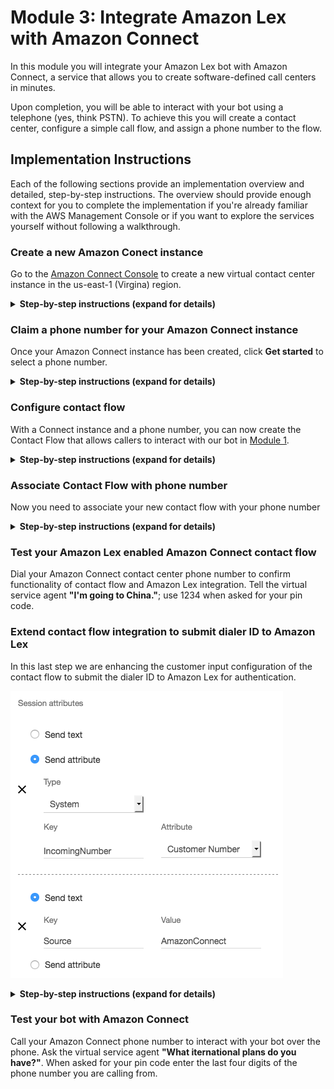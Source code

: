 # Module 3: Integrate Amazon Lex with Amazon Connect
In this module you will integrate your Amazon Lex bot with Amazon Connect, a service that allows you to create software-defined call centers in minutes.

Upon completion, you will be able to interact with your bot using a telephone (yes, think PSTN).
To achieve this you will create a contact center, configure a simple call flow, and assign a phone number to the flow. 

## Implementation Instructions

Each of the following sections provide an implementation overview and detailed, step-by-step instructions. The overview should provide enough context for you to complete the implementation if you're already familiar with the AWS Management Console or if you want to explore the services yourself without following a walkthrough.

### Create a new Amazon Conect instance
Go to the [Amazon Connect Console](https://console.aws.amazon.com/connect/home?region=us-east-1) to create a new virtual contact center instance in the us-east-1 (Virgina) region.

<details>
<summary><strong>Step-by-step instructions (expand for details)</strong></summary><p>

1. From the AWS Management Console, choose **Services** then select **Amazon Connect** under Contact Center and then **Get started**

1. In **Step 1: Identity management**, select **Store users within Amazon Connect** and provide a domain name (e.g. `{FirstName}` to complete the **Access URL** and click **Next step**
	
	> The domain name used in your contact center URL needs to be globally unique and cannot be changed.
	Alternatively, Amazon Connect can use an existing [AWS Directory Services](https://aws.amazon.com/directoryservice) directory.   
		
1. In **Step 2: Administrator**, **Skip this** and continue with **Next step**

1. In **Step 3: Telephony options**, select **I want to handle incoming calls with Amazon Connect** and **I want to make outbound calls with Amazon Connect**

1. In **Step 4: Data storage**, accept the defaults

1. In **Step 5: Review and create**, review your settings and then select **Create Instance**
</p></details>

### Claim a phone number for your Amazon Connect instance
Once your Amazon Connect instance has been created, click **Get started** to select a phone number. 
<details>
<summary><strong>Step-by-step instructions (expand for details)</strong></summary><p>

1. Select **Get started** to open the Amazon Connect Contact Center Manager (CCM) welcome screen

1. Select **Let's go** to claim a phone number

1. Select **United States +1**, **Direct Dial**, and choose a phone number from the numbers provided

1. Dial the phone number you selected in step 3 from another phone (e.g. your mobile phone) and choose **1** from the voice menu to connect with an agent; you can then use the Amazon Connect Contact Control Panel to accept the call
	> It may take a few minutes before the claimed phone number is active.

1. Choose **Continue** to get to the Amazon Connect Contact Center Manager App (CCM); poke around a bit to see what's available
	> If you accepted a call, it should show up under the Contact search option.
</p></details>

### Configure contact flow
With a Connect instance and a phone number, you can now create the Contact Flow that allows callers to interact with our bot in [Module  1](../01_LexBotInformational).

<details>
<summary><strong>Step-by-step instructions (expand for details)</strong></summary><p>

1. In the Amazon Connect Console, select your instance, then choose Contact Flows to allow Amazon Connect to interact with the `InternationalPlan` bot

	<img src="images/allow_connect_integration.png" alt="Allow Connect to interact with the bot"/>

1. In the Amazon Connect Contact Center Manager, use the navigation pane on the left hand side to select **Routing** and then **Contact flows**

	![ContactFlowNavigation](images/contact_flows_navigation.png)
	
	> If you closed your browser window you can always re-open the Amazon Connect Contact Center Manager from the [Amazon Connect console](https://console.aws.amazon.com/connect/home?region=us-east-1). Just selct your Amazon connect instance and click on the **Login as administrator** button in the **Overview** section of the console. 

1. In the top right corner select **Create contact flow** to open the contact flow editor

1. Name your contact flow `CustomerServiceChatbot`

1. Expand the **Interact** group of blocks and drag and drop the **Get customer input** block onto the grid

1. Expand the **Terminate / Transfer** group of blocks and drag and drop the **Disconnect / Hang up** block onto the grid

1. Wire up the three building blocks as shown in the image below

	![ContactFlowWiring](images/contact_flow_wiring.png)

1. Double click on the **Get customer input** block to access its configuration
	
	1. Select the **Text to speech (Ad hoc)** input type and use this welcome message:  ` Welcome to the marvelous telco company. How can I help you today?`
	
	1. Select **Amazon Lex** input type
	
	1. Enter `InternationalPlan` bot name and `dev` alias

	1. Click **Save**

		<img src="images/get_customer_input.png" alt="Get customer input configuration" width="50%" />
	
1. Click on the **down arrow** (![DownArrow](images/down.png)) next to the Save button at the top right and select **Save & Publish**

1. Wait for the contact flow to be published successfully
</p>

</details>


### Associate Contact Flow with phone number
Now you need to associate your new contact flow with your phone number
<details>
<summary><strong>Step-by-step instructions (expand for details)</strong></summary><p>

1. Select **Routing** and **Phone Numbers** on the left hand Amazon Connect navigation pane

1. Click on the number to edit the contact flow

1. Search and select the `CustomerServiceChatbot` contact flow in the **Contact flow/IVR** field

1. Select **Save** to confirm the contact flow association
</p></details>

### Test your Amazon Lex enabled Amazon Connect contact flow
Dial your Amazon Connect contact center phone number to confirm functionality of contact flow and Amazon Lex integration. Tell the virtual service agent **"I'm going to China."**; use 1234 when asked for your pin code.

### Extend contact flow integration to submit dialer ID to Amazon Lex 
In this last step we are enhancing the customer input configuration of the contact flow to submit the dialer ID to Amazon Lex for authentication.

 ![ContactFlowNavigation](images/set_session_attributes.png)

<details>
<summary><strong>Step-by-step instructions (expand for details)</strong></summary><p>

1. Re-open the Amazon Connect Dashboard. Within the [Amazon Connect console](https://console.aws.amazon.com/connect/home?region=us-east-1) select **Overview** and **Login as administrator**
2. On the left hand navigation select **Routing** **Contact flows**.

	![ContactFlowNavigation](images/contact_flows_navigation.png)
	
3. Click on the 'CustomerServiceChatbot' flow to open the flow.

4. Double click on the **Get customer input** block to access its configuration.
5. Scroll to the bottom and under **Session attributes** click **Add a parameter**
6. Select **Send attribute**
7. In the **Type** drop-down, select **System**, Enter  `IncomingNumber` in the **Key** field and select **Customer Number** from the **Attribute** drop down.
8. Click **Add another Parameter**
9. Enter `Source` as **Key** and `AmazonConnect` as **Value**
10. Select **Save**
11. Click on the **down arrow** (![DownArrow](images/down.png)) next to the save button and select **Save & Publish**
	
12. Confirm publishing of the workflow in selecting the **Save & publish** button.
 	![ContactFlowNavigation](images/publish_confirmation.png)
</details>	
	
### Test your bot with Amazon Connect
Call your Amazon Connect phone number to interact with your bot over the phone.  Ask the virtual service agent **"What iternational plans do you have?"**. When asked for your pin code enter the last four digits of the phone number you are calling from.	
	




